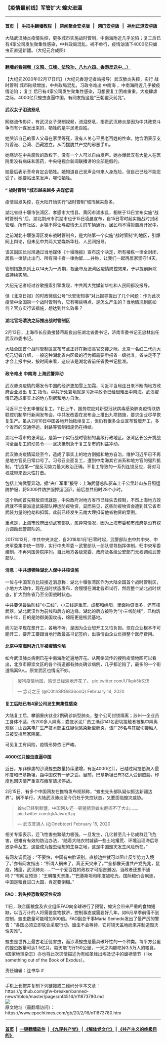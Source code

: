 ### 【疫情最前线】军管扩大 蝗灾进逼
------------------------

#### [首页](https://github.com/gfw-breaker/banned-news1/blob/master/README.md) &nbsp;&nbsp;|&nbsp;&nbsp; [手把手翻墙教程](https://github.com/gfw-breaker/guides/wiki) &nbsp;&nbsp;|&nbsp;&nbsp; [禁闻聚合安卓版](https://github.com/gfw-breaker/bn-android) &nbsp;&nbsp;|&nbsp;&nbsp; [网门安卓版](https://github.com/oGate2/oGate) &nbsp;&nbsp;|&nbsp;&nbsp; [神州正道安卓版](https://github.com/SzzdOgate/update) 



<div><img alt="" class="aligncenter wp-post-image" src="https://i.epochtimes.com/assets/uploads/2020/02/2aa2fe3f2985c308a223bdfeb183781e-600x400.jpg"/>
<div class="red16 caption">
 大陆武汉肺炎疫情失控，更多城市实施战时管制，中南海附近几乎沦陷；复工后已有4家公司发生聚集性感染，中共政局混乱。祸不单行，疫情汹涌下4000亿只蝗虫正直逼新疆。（大纪元合成图）
</div>
</div><hr/>

#### [翻墙必看视频（文昭、江峰、法轮功、八九六四、香港反送中...）](https://github.com/gfw-breaker/banned-news1/blob/master/pages/link3.md)

<div><p>
 【大纪元2020年02月17日讯】（大纪元香港记者站报导）武汉肺炎失控，实行
 <ok href="https://www.epochtimes.com/gb/tag/%E6%88%98%E6%97%B6%E7%AE%A1%E5%88%B6.html">
  战时管制
 </ok>
 城市陆续增加，中共政局混乱，习政令难出
 <ok href="https://www.epochtimes.com/gb/tag/%E4%B8%AD%E5%8D%97%E6%B5%B7.html">
  中南海
 </ok>
 ，中南海附近几乎被疫情沦陷；
 <ok href="https://www.epochtimes.com/gb/tag/%E5%A4%8D%E5%B7%A5.html">
  复工
 </ok>
 后已有4家公司发生聚集性感染，习想要复工困难重重。大疫肆虐之际，4000亿只蝗虫直逼中国，有网友指这是“王朝覆灭前兆”。
</p>
<p>
</p>
<h4>
 武汉女子泪流怒吼
</h4>
<p>
 网络流传影片，有武汉女子录制视频，流泪怒吼，指责武汉肺炎是因为中共政党斗争而有计谋发出来的，牺牲的是平民老百姓。
</p>
<p>
 她哭诉自己的家人父母在家里等死，没有人关心平民老百姓的性命。她含泪表示支持香港、台湾、西藏独立，从而摆脱共产党的邪恶手爪。
</p>
<p>
 她痛诉在中共腐败的政权下，没有一个人可以自由发声。她亦爆武汉有大量人在医院里没有病床和医药，中央电视台新闻联播讲的全部是假的。
</p>
<p>
 她最后表示革命肯定会牺牲。她知道自己发声会带来人身危险，但自己已经不能忍受了。她要站出来发声，哪怕牺牲。
</p>
<p>
</p>
<h4>
 “
 <ok href="https://www.epochtimes.com/gb/tag/%E6%88%98%E6%97%B6%E7%AE%A1%E5%88%B6.html">
  战时管制
 </ok>
 ”城市越来越多 央媒低调
</h4>
<p>
 疫情越发失控，在大陆开始实行“战时管制”城市越来愈多。
</p>
<p>
 湖北省继十堰市张湾区、孝感市大悟县、黄冈市浠水县，相继于13日宣布实施“战时管制令”后，湖北荆州市洪湖市也于15日凌晨宣布，自15日零时起实施战时封闭管理，所有社区、乡镇不得让与疫情无关的车辆通行，居民均不得擅自离开家中。
</p>
<p>
 之前湖北十堰张湾区发布战时管制令，是大陆第一个实施“战时管制”的地区，引爆网上舆论，但未见中共两大党媒新华社、人民网报导。
</p>
<p>
 该区副区长肖旭通过当地媒体《十堰晚报》宣布这个决定，所有楼栋一律全封闭、居民一律禁止出门、所有闯卡者一律拘留……并称，让我们一起再居家坚守14天。
</p>
<p>
 管制措施原则上以14天为一周期，视全市及张湾区疫情防控效果，予以提前解除或持续实施。
</p>
<p>
 大纪元记者经过谷歌搜索引擎发现，中共两大党媒新华社和人民网都没报导。
</p>
<p>
 但《北京日报》的时政微信公号“长安街知事”对此报导提出了几个问题：作为此次疫情中全国第一个战时管制令，它有哪些特点，是怎么产生的？当地情况到底如何？官方实行该措施，想达到什么效果？
</p>
<h4>
 湖北官场清洗之际推出战时管制区
</h4>
<p>
 2月13日，上海市长应勇接替蒋超良出任湖北省委书记，济南市委书记王忠林出任武汉市委书记。
</p>
<p>
 大陆全国首个战时管制区宣布节点正好在新旧高官交接之际。北京一名红二代向大纪元记者介绍，一般这种湖北省内区级的行为都需要申报省一级批准，省决定不了才会上报中央，按时间来看，这应该是湖北省前任省委书记批准。
</p>
<h4>
 政令难出
 <ok href="https://www.epochtimes.com/gb/tag/%E4%B8%AD%E5%8D%97%E6%B5%B7.html">
  中南海
 </ok>
 上海武警异动
</h4>
<p>
 武汉肺炎疫情的爆发令中国的经济更加雪上加霜，习近平当局连日来不断向地方政府企业发出
 <ok href="https://www.epochtimes.com/gb/tag/%E5%A4%8D%E5%B7%A5.html">
  复工
 </ok>
 指令。中共所处窘境就是习近平政令已经很难出中南海。武汉疫情已造成事实上的地方割据和地方自治。
</p>
<p>
 习近平三令五申催促复工，11日上午，国务院应对新型冠状病毒感染肺炎疫情联防联控机制举行新闻发布会，中共发改委在发布会上推出九项措施，要求企业尽早恢复生产。虽从2月10日中国各地开始陆续复工，但仍有很多企业宣布暂缓开工，多个省市的交通停运，封路等管制措施仍在持续。
</p>
<p>
 湖北十堰市的张湾区，是第一个实行战时管制的县级行政地区。张湾区长公开挑战习全面复工的动员令——坚决抵制急于复工复市的利益冲动。
</p>
<p>
 武汉肺炎疫情延烧至今，造成了事实上的地方割据和地方自治，维护习近平已不再是地方官员日常口号了。习号召全面复工，遭到中南海其它派系和地方官的强烈抵制，“抗疫第一”是反习势力最大政治正确。不复工导致的一系列连锁反应，将对习权威带来毁灭性打击。
</p>
<p>
 包括上海武警异动，据“央广军事”报导：上海武警总队驱车上千公里赴山东日照运防护服，将5000件防护服押运回沪，前后总共用时28个小时。
</p>
<p>
 这个新闻首先释放资讯就是，中央政府对地方省市已经失去控制，不然上海地方政府就不需要派遣武装部队押运防疫物资，显而易见，这些防疫物资会遭到其它省市武装力量的抢劫和扣留。此前已经发生云南大理扣留他省物资的案例。
</p>
<p>
 重点是，上海市政府出动武警部队，属异常情况，因为上海市委和市政府是没有权力调动武警部队的。
</p>
<p>
 2017年12月，中共中央决定，自2018年1月1日零时起，武警部队由中共中央、中央军委集中统一领导，实行中央军委－武警部队－部队领导指挥体制，归中央军委建制，不再列国务院序列。自此地方各级党委、政府及各级公安部门无权调动武警部队。
</p>
<h4>
 消息：中共想牺牲湖北人保中共核设施
</h4>
<p>
 一位与中国军方比较接近消息称：湖北十堰张湾区作为大陆全国首个战时管制区，小地方大动作，现在战时状态发布，会慢慢在湖北各市试行，然后整个湖北战时状态，扩大到各省乃至全国战时状态。
</p>
<p>
 中共要保最后防线“小三线”，小三线是重庆、成都和绵阳，里面物资很多，还有核武器。湖北武汉作为前线和后方的边缘。湖北的后方被称为“小三线防线”，已构筑四十年，目的是防御美国攻击，绵阳更是核武基地。
</p>
<p>
 而习近平现在想开工，各地不听，是因为企业想开工又怕负担。现在企业根本不可能开工，要开工要跟当地行政最高书记签约，出事情由企业负担整个医疗费用。
</p>
<h4>
 北京中南海附近几乎被疫情沦陷
</h4>
<p>
 如今武汉肺炎病例已在中南海附近遍地开花。从网络流传的搜狗疫情地图可以看出，北京市原崇文区的各个街道都有肺炎确诊病例，几乎都沦陷了，最多的一个街道隔离9人。原宣武区也情况不妙。
</p>
<blockquote class="twitter-tweet">
 <p dir="ltr" lang="zh">
  搜狗疫情地图，感觉已经遍地开花了。
  <ok href="https://t.co/U1kpk5kSZ8">
   pic.twitter.com/U1kpk5kSZ8
  </ok>
 </p>
 <p>
  — 念诗之王 (@C0tihSRGi836onQ)
  <ok href="https://twitter.com/C0tihSRGi836onQ/status/1228373812917309440?ref_src=twsrc%5Etfw">
   February 14, 2020
  </ok>
 </p>
</blockquote>
<p>
</p>
<h4>
 复工后陆已有4家公司发生聚集性感染
</h4>
<p>
 大陆复工后，攀钢重庆钛业2例确诊新型肺炎，整个公司封锁隔离；苏州一企业员工身体不适，传200多人隔离；娄底水泥厂员工确诊141名密切接触者被集中隔离观察；山西某电厂生产技术部主任疑似感染新型肺炎，该厂26名与其密切接触人员被安排居家隔离。
</p>
<p>
 可见复工有风险，疫情形势依旧严峻。
</p>
<h4>
 4000亿只蝗虫直逼中国
</h4>
<p>
 近日，东非肆虐的沙漠蝗虫数量持续激增，有近4000亿只，已越过阿拉伯海入侵印度和巴基斯坦，距中国仅有一步之遥。目前，巴基斯坦已有3亿人受到威胁，印度也因灾情严重宣布撤军请求停战。
</p>
<p>
 2月15日，有多个中国网友在推特发布视频称，“蝗虫先头部队疑似抵达新疆边界”。祸不单行，大陆武汉肺炎至今仍处于失控状态，又要面临蝗灾威胁。
</p>
<blockquote class="twitter-tweet">
 <p dir="ltr" lang="zh">
  蝗虫已经到新疆，中国网友还一顿猛猜测蝗虫翻阅不了大山。。。。
  <ok href="https://t.co/qkAJwrqRzq">
   pic.twitter.com/qkAJwrqRzq
  </ok>
 </p>
 <p>
  — 武汉普通人 (@Onebtcer)
  <ok href="https://twitter.com/Onebtcer/status/1228703357721698305?ref_src=twsrc%5Etfw">
   February 15, 2020
  </ok>
 </p>
</blockquote>
<p>
</p>
<p>
 相关专家表示，迁飞性害虫繁殖力极强，一旦发生，几亿甚至几十亿成群迁飞危害，很难有有效的防治办法，“随着大陆农村城镇一些土地撂荒、环境治理滞后导致杂草丛生，这些成为蝗虫理想的生存之地，这是中国蝗灾发生风险所在。”
</p>
<p>
 有网友调侃道：“不要怕，中国有虫脸识别，直接边控就可以阻止反华势力入境了。”亦有网友指出：“所谓人祸未了，真正天灾来了。”“全都像天遣共产党先兆，鼠疫，猪瘟，武汉肺炎……”“一个爱百姓的政权才可招吉避凶，当政者还想不通吗？”有网友预测：“王朝覆灭景象。”“巴基斯坦和印度被吃光，国际粮价会飙涨，中国是粮食进口大国，肯定要倒楣。”
</p>
<h4>
 FAO：若失控恐致毁灭性灾难
</h4>
<p>
 11日，联合国粮食及农业组织FAO向全球进行了预警，蝗灾会带来严重的食物短缺，以百万计的人将需要食物救济，控制事态或需要好几年。如6月旱季前得不到控制，蝗虫数量可能增加500倍。FAO副总干事Maria Semedo发出了最严厉的警告：“各国必须立即联合采取行动，蝗虫不会等待，它将铺天盖地而来并制造毁灭性灾难”。
</p>
<p>
 蝗虫是世界上最古老迁徙害虫，而沙漠蝗虫是最具破坏性的一个种类。每平方公里的蝗虫数量可达1.5亿只，每天能飞行150公里，一天之内能吃掉3.5万人的粮食。《国家地理杂志》亦也将此次灾情描述为有如圣经出埃及记中的蝗祸情节（like something out of the Book of Exodus）。
</p>
<p>
 责任编辑：连书华 #
</p>
</div>
<hr/>
手机上长按并复制下列链接或二维码分享本文章：<br/>
https://github.com/gfw-breaker/banned-news1/blob/master/pages/nf4514/n11873780.md <br/>
<a href='https://github.com/gfw-breaker/banned-news1/blob/master/pages/nf4514/n11873780.md'><img src='https://github.com/gfw-breaker/banned-news1/blob/master/pages/nf4514/n11873780.md.png'/></a> <br/>
原文地址（需翻墙访问）：https://www.epochtimes.com/gb/20/2/16/n11873780.htm


------------------------
#### [首页](https://github.com/gfw-breaker/banned-news1/blob/master/README.md) &nbsp;|&nbsp; [一键翻墙软件](https://github.com/gfw-breaker/nogfw/blob/master/README.md) &nbsp;| [《九评共产党》](https://github.com/gfw-breaker/9ping.md/blob/master/README.md#九评之一评共产党是什么) | [《解体党文化》](https://github.com/gfw-breaker/jtdwh.md/blob/master/README.md) | [《共产主义的终极目的》](https://github.com/gfw-breaker/gczydzjmd.md/blob/master/README.md)


<img src='http://gfw-breaker.win/banned-news/pages/nf4514/n11873780.md' width='0px' height='0px'/>